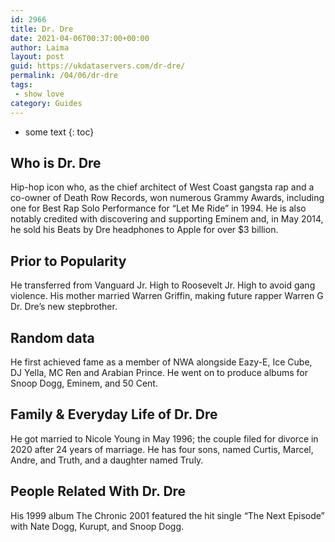 ```yaml
---
id: 2966
title: Dr. Dre
date: 2021-04-06T00:37:00+00:00
author: Laima
layout: post
guid: https://ukdataservers.com/dr-dre/
permalink: /04/06/dr-dre
tags:
 - show love
category: Guides
---
```


* some text
{: toc}


## Who is Dr. Dre
                  
                  
                  
Hip-hop icon who, as the chief architect of West Coast gangsta rap and a co-owner of Death Row Records, won numerous Grammy Awards, including one for Best Rap Solo Performance for &#8220;Let Me Ride&#8221; in 1994. He is also notably credited with discovering and supporting Eminem and, in May 2014, he sold his Beats by Dre headphones to Apple for over $3 billion.
                  
              
            
              
            
                
                
                
## Prior to Popularity
                  
                  
                  
He transferred from Vanguard Jr. High to Roosevelt Jr. High to avoid gang violence. His mother married Warren Griffin, making future rapper Warren G Dr. Dre&#8217;s new stepbrother.
                  
              
            
              
            
                
                
                
## Random data
                  
                  
                  
He first achieved fame as a member of NWA alongside Eazy-E, Ice Cube, DJ Yella, MC Ren and Arabian Prince. He went on to produce albums for Snoop Dogg, Eminem, and 50 Cent. 
                  
              
            
              
            
                
                
                
## Family & Everyday Life of Dr. Dre
                  
                  
                  
He got married to Nicole Young in May 1996; the couple filed for divorce in 2020 after 24 years of marriage. He has four sons, named Curtis, Marcel, Andre, and Truth, and a daughter named Truly. 
                  
              
            
              
            
                
                
                
## People Related With Dr. Dre
                  
                  
                  
His 1999 album The Chronic 2001 featured the hit single &#8220;The Next Episode&#8221; with Nate Dogg, Kurupt, and Snoop Dogg.
                  
              
            
              
            
                
              
            
              
              
            
            
              
            
          
          
          